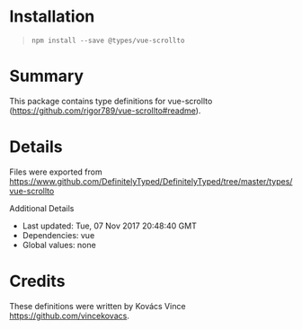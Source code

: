 # Installation
> `npm install --save @types/vue-scrollto`

# Summary
This package contains type definitions for vue-scrollto (https://github.com/rigor789/vue-scrollto#readme).

# Details
Files were exported from https://www.github.com/DefinitelyTyped/DefinitelyTyped/tree/master/types/vue-scrollto

Additional Details
 * Last updated: Tue, 07 Nov 2017 20:48:40 GMT
 * Dependencies: vue
 * Global values: none

# Credits
These definitions were written by Kovács Vince <https://github.com/vincekovacs>.
